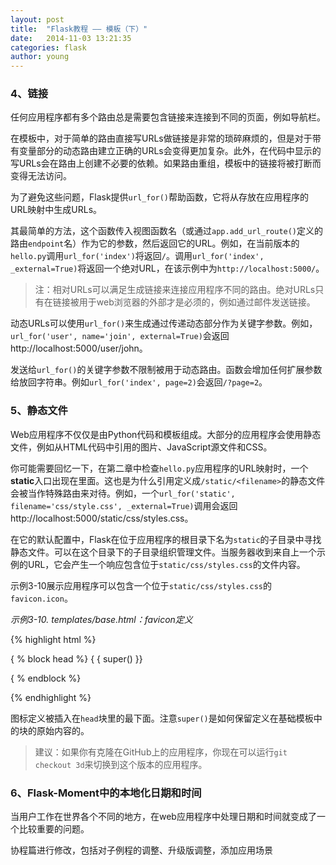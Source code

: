 ```yaml
---
layout: post
title:  "Flask教程 —— 模板（下）"
date:   2014-11-03 13:21:35
categories: flask
author: young
---
```


### 4、链接

任何应用程序都有多个路由总是需要包含链接来连接到不同的页面，例如导航栏。

在模板中，对于简单的路由直接写URLs做链接是非常的琐碎麻烦的，但是对于带有变量部分的动态路由建立正确的URLs会变得更加复杂。此外，在代码中显示的写URLs会在路由上创建不必要的依赖。如果路由重组，模板中的链接将被打断而变得无法访问。

为了避免这些问题，Flask提供`url_for()`帮助函数，它将从存放在应用程序的URL映射中生成URLs。

其最简单的方法，这个函数传入视图函数名（或通过`app.add_url_route()`定义的路由`endpoint`名）作为它的参数，然后返回它的URL。例如，在当前版本的`hello.py`调用`url_for('index')`将返回`/`。调用`url_for('index', _external=True)`将返回一个绝对URL，在该示例中为`http://localhost:5000/`。

>注：相对URLs可以满足生成链接来连接应用程序不同的路由。绝对URLs只有在链接被用于web浏览器的外部才是必须的，例如通过邮件发送链接。

动态URLs可以使用`url_for()`来生成通过传递动态部分作为关键字参数。例如，`url_for('user', name='join', external=True)`会返回http://localhost:5000/user/john。

发送给`url_for()`的关键字参数不限制被用于动态路由。函数会增加任何扩展参数给放回字符串。例如`url_for('index', page=2)`会返回`/?page=2`。

### 5、静态文件

Web应用程序不仅仅是由Python代码和模板组成。大部分的应用程序会使用静态文件，例如从HTML代码中引用的图片、JavaScript源文件和CSS。

你可能需要回忆一下，在第二章中检查`hello.py`应用程序的URL映射时，一个**static**入口出现在里面。这也是为什么引用定义成`/static/<filename>`的静态文件会被当作特殊路由来对待。例如，一个`url_for('static', filename='css/style.css', _external=True)`调用会返回http://localhost:5000/static/css/styles.css。

在它的默认配置中，Flask在位于应用程序的根目录下名为`static`的子目录中寻找静态文件。可以在这个目录下的子目录组织管理文件。当服务器收到来自上一个示例的URL，它会产生一个响应包含位于`static/css/styles.css`的文件内容。

示例3-10展示应用程序可以包含一个位于`static/css/styles.css`的`favicon.icon`。

_示例3-10. templates/base.html：favicon定义_

{% highlight html %}

{ % block head %}
{ { super() }}
<link rel="shortcut icon" href="{ { url_for('static', filename = 'favicon.ico') }}"
type="image/x-icon">
<link rel="icon" href="{ { url_for('static', filename = 'favicon.ico') }}"
type="image/x-icon"> { % endblock %}

{% endhighlight %}

图标定义被插入在`head`块里的最下面。注意`super()`是如何保留定义在基础模板中的块的原始内容的。

>建议：如果你有克隆在GitHub上的应用程序，你现在可以运行`git checkout 3d`来切换到这个版本的应用程序。

### 6、Flask-Moment中的本地化日期和时间

当用户工作在世界各个不同的地方，在web应用程序中处理日期和时间就变成了一个比较重要的问题。



协程篇进行修改，包括对子例程的调整、升级版调整，添加应用场景










